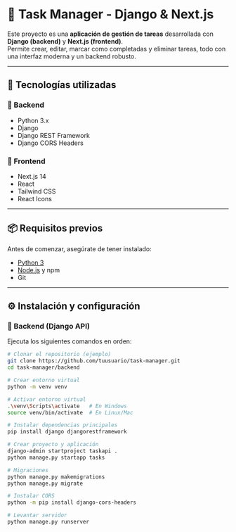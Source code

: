 # 📝 Task Manager - Django & Next.js

Este proyecto es una **aplicación de gestión de tareas** desarrollada con **Django (backend)** y **Next.js (frontend)**.  
Permite crear, editar, marcar como completadas y eliminar tareas, todo con una interfaz moderna y un backend robusto.

---

## 🚀 Tecnologías utilizadas

### 🔹 Backend

- Python 3.x
- Django
- Django REST Framework
- Django CORS Headers

### 🔹 Frontend

- Next.js 14
- React
- Tailwind CSS
- React Icons

---

## 📦 Requisitos previos

Antes de comenzar, asegúrate de tener instalado:

- [Python 3](https://www.python.org/downloads/)
- [Node.js](https://nodejs.org/) y npm
- Git

---

## ⚙️ Instalación y configuración

### 🔹 Backend (Django API)

Ejecuta los siguientes comandos en orden:

```bash
# Clonar el repositorio (ejemplo)
git clone https://github.com/tuusuario/task-manager.git
cd task-manager/backend

# Crear entorno virtual
python -m venv venv

# Activar entorno virtual
.\venv\Scripts\activate   # En Windows
source venv/bin/activate  # En Linux/Mac

# Instalar dependencias principales
pip install django djangorestframework

# Crear proyecto y aplicación
django-admin startproject taskapi .
python manage.py startapp tasks

# Migraciones
python manage.py makemigrations
python manage.py migrate

# Instalar CORS
python -m pip install django-cors-headers

# Levantar servidor
python manage.py runserver
```
